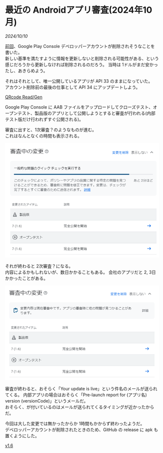 # 最近の Androidアプリ審査(2024年10月)

<i>2024/10/10</i>

[前回](20241010-gpc.md)、Google Play Console デベロッパーアカウントが削除されそうなことを書いた。  
新しい基準を満たすように情報を更新しないと削除される可能性がある、という感じだろうから更新しなければ削除されるのだろう。
当時は 1ドルがまだ安かったし、あきらめよう。

それはそれとして、唯一公開しているアプリが API 33 のままになっていた。  
アカウント削除前の最後の仕事として API 34 にアップデートしよう。

[QRcode Read/Gen](https://play.google.com/store/apps/details?id=com.hiro99ma.qrgenread)

Google Play Console に AAB ファイルをアップロードしてクローズテスト、オープンテスト、製品版のアプリとして公開しようとすると審査が行われる(内部テスト版だけ行われずすぐ公開される)。  

審査に出すと、1次審査？のようなものが進む。  
これはなんとなくの時間も表示される。

![image](20241010b-1.png)

それが終わると 2次審査？になる。  
内容によるかもしれないが、数日かかることもある。
会社のアプリだと 2, 3日かかったことがある。

![image](20241010b-2.png)

審査が終わると、おそらく「Your update is live」という件名のメールが送られてくる。
内部アプリの場合はおそらく「Pre-launch report for (アプリ名) version (versionCode)」というメールだ。  
おそらく、が付いているのはメールが送られてくるタイミングが近かったからだ。

今回は大した変更では無かったからか 1時間もかからず終わったようだ。  
デベロッパーアカウントが削除されたときのため、GitHub の release に apk も置くようにした。

[v1.6](https://github.com/hirokuma/android-qrcode-genread/releases/tag/v1.6)
